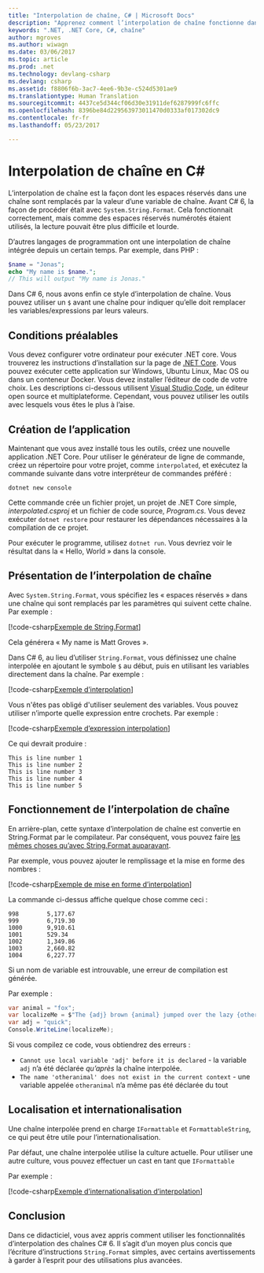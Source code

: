 ```yaml
---
title: "Interpolation de chaîne, C# | Microsoft Docs"
description: "Apprenez comment l’interpolation de chaîne fonctionne dans C# 6"
keywords: ".NET, .NET Core, C#, chaîne"
author: mgroves
ms.author: wiwagn
ms.date: 03/06/2017
ms.topic: article
ms.prod: .net
ms.technology: devlang-csharp
ms.devlang: csharp
ms.assetid: f8806f6b-3ac7-4ee6-9b3e-c524d5301ae9
ms.translationtype: Human Translation
ms.sourcegitcommit: 4437ce5d344cf06d30e31911def6287999fc6ffc
ms.openlocfilehash: 8396be84d229563973011470d0333af017302dc9
ms.contentlocale: fr-fr
ms.lasthandoff: 05/23/2017

---
```


<a id="string-interpolation-in-c" class="xliff"></a>

# Interpolation de chaîne en C# #

L’interpolation de chaîne est la façon dont les espaces réservés dans une chaîne sont remplacés par la valeur d’une variable de chaîne. Avant C# 6, la façon de procéder était avec `System.String.Format`. Cela fonctionnait correctement, mais comme des espaces réservés numérotés étaient utilisés, la lecture pouvait être plus difficile et lourde.

D’autres langages de programmation ont une interpolation de chaîne intégrée depuis un certain temps. Par exemple, dans PHP :

```php
$name = "Jonas";
echo "My name is $name.";
// This will output "My name is Jonas."
```

Dans C# 6, nous avons enfin ce style d’interpolation de chaîne. Vous pouvez utiliser un `$` avant une chaîne pour indiquer qu’elle doit remplacer les variables/expressions par leurs valeurs.

<a id="prerequisites" class="xliff"></a>

## Conditions préalables
Vous devez configurer votre ordinateur pour exécuter .NET core. Vous trouverez les instructions d’installation sur la page de [.NET Core](https://www.microsoft.com/net/core).
Vous pouvez exécuter cette application sur Windows, Ubuntu Linux, Mac OS ou dans un conteneur Docker. Vous devez installer l’éditeur de code de votre choix. Les descriptions ci-dessous utilisent [Visual Studio Code](https://code.visualstudio.com/), un éditeur open source et multiplateforme. Cependant, vous pouvez utiliser les outils avec lesquels vous êtes le plus à l’aise.

<a id="create-the-application" class="xliff"></a>

## Création de l’application

Maintenant que vous avez installé tous les outils, créez une nouvelle application .NET Core. Pour utiliser le générateur de ligne de commande, créez un répertoire pour votre projet, comme `interpolated`, et exécutez la commande suivante dans votre interpréteur de commandes préféré :

```
dotnet new console
```

Cette commande crée un fichier projet, un projet de .NET Core simple, *interpolated.csproj* et un fichier de code source, *Program.cs*. Vous devez exécuter `dotnet restore` pour restaurer les dépendances nécessaires à la compilation de ce projet.

Pour exécuter le programme, utilisez `dotnet run`. Vous devriez voir le résultat dans la « Hello, World » dans la console.

<a id="intro-to-string-interpolation" class="xliff"></a>

## Présentation de l’interpolation de chaîne

Avec `System.String.Format`, vous spécifiez les « espaces réservés » dans une chaîne qui sont remplacés par les paramètres qui suivent cette chaîne. Par exemple :

[!code-csharp[Exemple de String.Format](../../../samples/snippets/csharp/new-in-6/string-interpolation.cs#StringFormatExample)]  

Cela générera « My name is Matt Groves ».

Dans C# 6, au lieu d’utiliser `String.Format`, vous définissez une chaîne interpolée en ajoutant le symbole `$` au début, puis en utilisant les variables directement dans la chaîne. Par exemple :

[!code-csharp[Exemple d’interpolation](../../../samples/snippets/csharp/new-in-6/string-interpolation.cs#InterpolationExample)]  

Vous n'êtes pas obligé d'utiliser seulement des variables. Vous pouvez utiliser n’importe quelle expression entre crochets. Par exemple :

[!code-csharp[Exemple d’expression interpolation](../../../samples/snippets/csharp/new-in-6/string-interpolation.cs#InterpolationExpressionExample)]  

Ce qui devrait produire :

```
This is line number 1
This is line number 2
This is line number 3
This is line number 4
This is line number 5
```

<a id="how-string-interpolation-works" class="xliff"></a>

## Fonctionnement de l’interpolation de chaîne

En arrière-plan, cette syntaxe d’interpolation de chaîne est convertie en String.Format par le compilateur. Par conséquent, vous pouvez faire [les mêmes choses qu’avec String.Format auparavant](https://msdn.microsoft.com/en-us/library/dwhawy9k(v=vs.110).aspx).

Par exemple, vous pouvez ajouter le remplissage et la mise en forme des nombres :

[!code-csharp[Exemple de mise en forme d’interpolation](../../../samples/snippets/csharp/new-in-6/string-interpolation.cs#InterpolationFormattingExample)]  

La commande ci-dessus affiche quelque chose comme ceci :

```
998        5,177.67
999        6,719.30
1000       9,910.61
1001       529.34
1002       1,349.86
1003       2,660.82
1004       6,227.77
```

Si un nom de variable est introuvable, une erreur de compilation est générée.

Par exemple :

```csharp
var animal = "fox";
var localizeMe = $"The {adj} brown {animal} jumped over the lazy {otheranimal}";
var adj = "quick";
Console.WriteLine(localizeMe);
```

Si vous compilez ce code, vous obtiendrez des erreurs :
 
* `Cannot use local variable 'adj' before it is declared` - la variable `adj` n’a été déclarée *qu’après* la chaîne interpolée.
* `The name 'otheranimal' does not exist in the current context` - une variable appelée `otheranimal` n’a même pas été déclarée du tout

<a id="localization-and-internationalization" class="xliff"></a>

## Localisation et internationalisation

Une chaîne interpolée prend en charge `IFormattable` et `FormattableString`, ce qui peut être utile pour l’internationalisation.

Par défaut, une chaîne interpolée utilise la culture actuelle. Pour utiliser une autre culture, vous pouvez effectuer un cast en tant que `IFormattable`

Par exemple :

[!code-csharp[Exemple d’internationalisation d’interpolation](../../../samples/snippets/csharp/new-in-6/string-interpolation.cs#InterpolationInternationalizationExample)]  

<a id="conclusion" class="xliff"></a>

## Conclusion 

Dans ce didacticiel, vous avez appris comment utiliser les fonctionnalités d’interpolation des chaînes C# 6. Il s’agit d’un moyen plus concis que l’écriture d’instructions `String.Format` simples, avec certains avertissements à garder à l’esprit pour des utilisations plus avancées.


